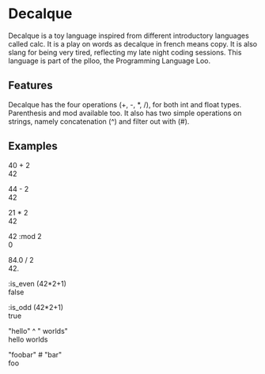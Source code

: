 # Decalque
Decalque is a toy language inspired from different introductory languages called calc. It is a play on words as decalque in french means copy. It is also slang for being very tired, reflecting my late night coding sessions.
This language is part of the plloo, the Programming Language Loo.

## Features
Decalque has the four operations (+, -, *, /), for both int and float types. Parenthesis and mod available too.
It also has two simple operations on strings, namely concatenation (^) and filter out with (#).

## Examples

40 + 2 <br>
42

44 - 2 <br>
42

21 * 2 <br>
42

42 :mod 2 <br>
0

84.0 / 2 <br>
42.

:is_even (42*2+1) <br>
false

:is_odd (42*2+1) <br>
true

"hello" ^ " worlds" <br>
hello worlds

"foobar" # "bar" <br>
foo
